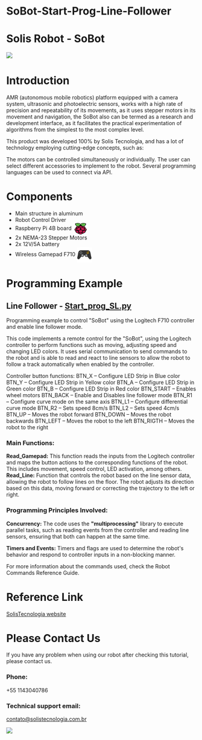 # SoBot-Start-Prog-Line-Follower
# Solis Robot - SoBot
![](https://github.com/SolisTecnologia/SoBot-Start-Prog-Line-Follower/tree/master/png/SoBotSingleLF.png)
# Introduction

AMR (autonomous mobile robotics) platform equipped with a camera system, ultrasonic and photoelectric sensors, works with a high rate of precision and repeatability of its movements, as it uses stepper motors in its movement and navigation, the SoBot also can be termed as a research and development interface, as it facilitates the practical experimentation of algorithms from the simplest to the most complex level.

This product was developed 100% by Solis Tecnologia, and has a lot of technology employing cutting-edge concepts, such as:

The motors can be controlled simultaneously or individually.
The user can select different accessories to implement to the robot.
Several programming languages can be used to connect via API.

# Components

* Main structure in aluminum
* Robot Control Driver
* Raspberry Pi 4B board <img align="center" height="30" width="40" src="https://github.com/devicons/devicon/blob/master/icons/raspberrypi/raspberrypi-original.svg">
* 2x NEMA-23 Stepper Motors
* 2x 12V/5A battery
* Wireless Gamepad F710  <img align="center" height="40" width="40" src="https://github.com/SolisTecnologia/SoBot-Basic-Control-Logitech-F710/blob/main/png/control.png">

# Programming Example
## Line Follower - [Start_prog_SL.py](https://github.com/SolisTecnologia/SoBot-Start-Prog-Line-Follower/blob/master/Start_prog_SL.py)

Programming example to control "SoBot" using the Logitech F710 controller and enable line follower mode.

This code implements a remote control for the "SoBot", using the Logitech controller to perform functions such as moving, adjusting speed and changing LED colors. It uses serial communication to send commands to the robot and is able to read and react to line sensors to allow the robot to follow a track automatically when enabled by the controller.

Controller button functions:
BTN_X – Configure LED Strip in Blue color
BTN_Y – Configure LED Strip in Yellow color
BTN_A – Configure LED Strip in Green color
BTN_B – Configure LED Strip in Red color
BTN_START – Enables wheel motors
BTN_BACK – Enable and Disables line follower mode
BTN_R1 – Configure curve mode on the same axis
BTN_L1 – Configure differential curve mode
BTN_R2 – Sets speed 8cm/s
BTN_L2 – Sets speed 4cm/s
BTN_UP – Moves the robot forward
BTN_DOWN – Moves the robot backwards
BTN_LEFT – Moves the robot to the left
BTN_RIGTH – Moves the robot to the right


### Main Functions:

**Read_Gamepad:** This function reads the inputs from the Logitech controller and maps the button actions to the corresponding functions of the robot. This includes movement, speed control, LED activation, among others.
**Read_Line:** Function that controls the robot based on the line sensor data, allowing the robot to follow lines on the floor. The robot adjusts its direction based on this data, moving forward or correcting the trajectory to the left or right.


### Programming Principles Involved:

**Concurrency:** The code uses the **"multiprocessing"** library to execute parallel tasks, such as reading events from the controller and reading line sensors, ensuring that both can happen at the same time.

**Timers and Events:** Timers and flags are used to determine the robot's behavior and respond to controller inputs in a non-blocking manner.


For more information about the commands used, check the Robot Commands Reference Guide.



# Reference Link
[SolisTecnologia website](https://solistecnologia.com/produtos/robotsingle)

# Please Contact Us
If you have any problem when using our robot after checking this tutorial, please contact us.

### Phone:
+55 1143040786

### Technical support email: 
contato@solistecnologia.com.br

![](https://github.com/SolisTecnologia/SoBot-Line-Follower/blob/master/png/logo.png)